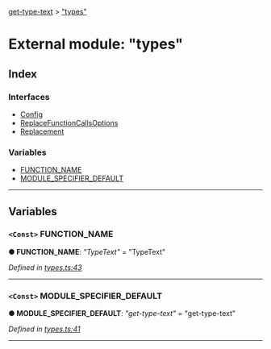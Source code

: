 [get-type-text](../README.md) > ["types"](../modules/_types_.md)

# External module: "types"

## Index

### Interfaces

* [Config](../interfaces/_types_.config.md)
* [ReplaceFunctionCallsOptions](../interfaces/_types_.replacefunctioncallsoptions.md)
* [Replacement](../interfaces/_types_.replacement.md)

### Variables

* [FUNCTION_NAME](_types_.md#function_name)
* [MODULE_SPECIFIER_DEFAULT](_types_.md#module_specifier_default)

---

## Variables

<a id="function_name"></a>

### `<Const>` FUNCTION_NAME

**● FUNCTION_NAME**: *"TypeText"* = "TypeText"

*Defined in [types.ts:43](https://github.com/cancerberoSgx/tsd-check-runtime/blob/b4cf5d9/get-type-text/src/types.ts#L43)*

___
<a id="module_specifier_default"></a>

### `<Const>` MODULE_SPECIFIER_DEFAULT

**● MODULE_SPECIFIER_DEFAULT**: *"get-type-text"* = "get-type-text"

*Defined in [types.ts:41](https://github.com/cancerberoSgx/tsd-check-runtime/blob/b4cf5d9/get-type-text/src/types.ts#L41)*

___

